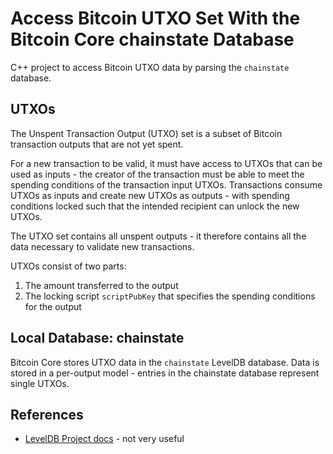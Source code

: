 # Access Bitcoin UTXO Set With the Bitcoin Core chainstate Database 
C++ project to access Bitcoin UTXO data by parsing the `chainstate` database.

UTXOs
-----
The Unspent Transaction Output (UTXO) set is a subset of Bitcoin transaction outputs that are not yet spent.

For a new transaction to be valid, it must have access to UTXOs that can be used as inputs - the creator of the transaction must be able to meet the spending conditions of the transaction input UTXOs. Transactions consume UTXOs as inputs and create new UTXOs as outputs - with spending conditions locked such that the intended recipient can unlock the new UTXOs.

The UTXO set contains all unspent outputs - it therefore contains all the data necessary to validate new transactions.

UTXOs consist of two parts:

1. The amount transferred to the output
2. The locking script `scriptPubKey` that specifies the spending conditions for the output

Local Database: chainstate
--------------------------
Bitcoin Core stores UTXO data in the `chainstate` LevelDB database. Data is stored in a per-output model - entries in the chainstate database represent single UTXOs.


References
----------
* [LevelDB Project docs][1] - not very useful

[1]: https://github.com/google/leveldb/blob/master/doc/index.md


